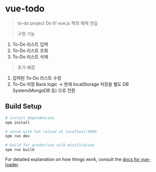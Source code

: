 # vue-todo

> to-do project 
> Do It! vue.js 책의 예제 연습

> 구현 기능
1. To-Do 리스트 입력
2. To-Do 리스트 조회
3. To-Do 리스트 삭제

> 추가 예정
1. 입력된 To-Do 리스트 수정
2. To-Do 저장 Back logic -> 현재 localStorage 저장을 별도 DB System(MongoDB 등) 으로 전환


## Build Setup

``` bash
# install dependencies
npm install

# serve with hot reload at localhost:8080
npm run dev

# build for production with minification
npm run build
```

For detailed explanation on how things work, consult the [docs for vue-loader](http://vuejs.github.io/vue-loader).
